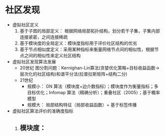 # 社区发现
- 虚拟社区定义
	1. 基于子图的局部定义： 根据网络局部拓扑结构，划分若干子集，子集内部连接紧密，之间连接稀疏
	2. 基于模块度的全局定义：模块度指标用于评价社区结构的优劣
	3. 基于节点相似度定义：采用某种指标来衡量网络节点间的相似性，根据节点之间的相似性来定义社区结构
- 虚拟社区发现算法发展
	- 20世纪 图分割问题：Kernighan-Lin算法(贪婪优化策略+目标收益函数->层次化的社区结构)和谱平分法(拉普拉斯矩阵+结构二分)
	- 21世纪  
		- 规模小： GN 算法（模块度+边介数指标）；模块度作为衡量指标；多目标优化；Infomap 算法（精确分析）；重叠社区（2005）；基于概率模型
		- 规模大： 局部结构特征（局部收益函数）+ 基于标签传播
- 虚拟社区算法评价的准确度指标
	1. 模块度：
		- 